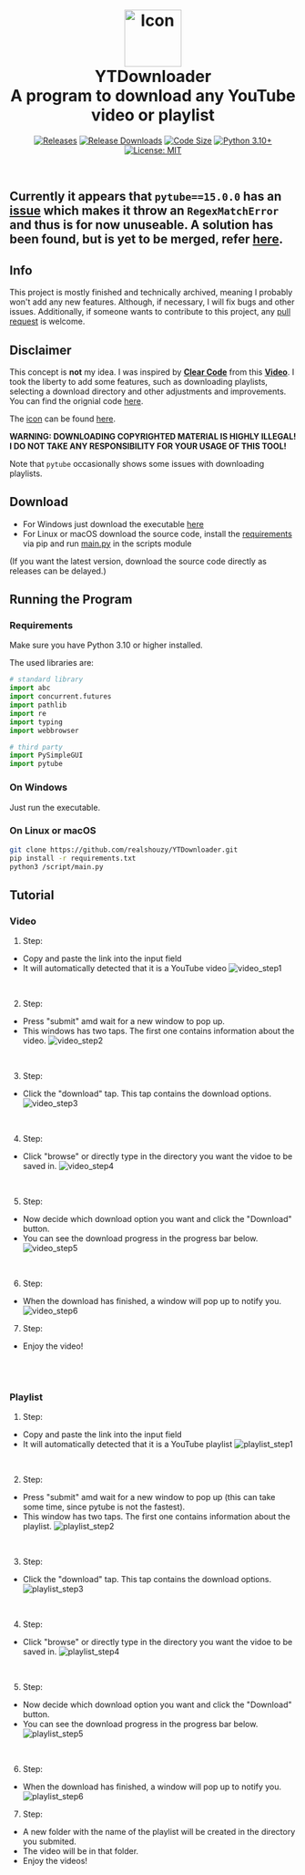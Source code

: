 <h1 align = 'center'>
 <img
        src = 'assets/YTdownloader.png'
        height = '100'
        width = '100'
        alt = 'Icon'
    />
    <br>
 YTDownloader
 <br />
 A program to download any YouTube video or playlist
</h1>

<div align = 'center'>

[![Releases](https://img.shields.io/github/v/release/realshouzy/YTDownloader?include_prereleases&label=Latest%20Release)](https://github.com/realshouzy/YTDownloader/releases)
[![Release Downloads](https://img.shields.io/github/downloads/realshouzy/YTDownloader/total)](https://github.com/realshouzy/YTDownloader/releases)
[![Code Size](https://img.shields.io/github/languages/code-size/realshouzy/YTDownloader)](https://github.com/realshouzy/YTDownloader)
[![Python 3.10+](https://img.shields.io/badge/python-3.10%20|%203.11-blue.svg)](https://www.python.org/downloads)
[![License: MIT](https://img.shields.io/badge/License-MIT-yellow.svg)](https://github.com/realshouzy/YTDownloader/blob/main/LICENSE)

</div>

<br />

## Currently it appears that ``pytube==15.0.0`` has an [issue](https://github.com/pytube/pytube/issues/1707) which makes it throw an ``RegexMatchError`` and thus is for now unuseable. A solution has been found, but is yet to be merged, refer [here](https://github.com/pytube/pytube/pull/1716).

## Info

This project is mostly finished and technically archived, meaning I probably won't add any new features. Although, if necessary, I will fix bugs and other issues.
Additionally, if someone wants to contribute to this project, any [pull request](https://github.com/realshouzy/YTDownloader/pulls) is welcome.

## Disclaimer

This concept is **not** my idea. I was inspired by **[Clear Code]** from this **[Video]**.
I took the liberty to add some features, such as downloading playlists, selecting a download directory and other adjustments and improvements.
You can find the orignial code [here](https://pastebin.com/gRtcAv5c).

The [icon](assets/YTDownloader.ico) can be found [here](https://imgs.search.brave.com/-YtNT5BoWqxmDjwakgEUWH1MDX6wkgY4psWSZt5BzY4/rs:fit:512:512:1/g:ce/aHR0cHM6Ly9jZG4u/aWNvbi1pY29ucy5j/b20vaWNvbnMyLzEz/ODEvUE5HLzUxMi95/b3V0dWJlZGxfOTM1/MjkucG5n).

**WARNING: DOWNLOADING COPYRIGHTED MATERIAL IS HIGHLY ILLEGAL! I DO NOT TAKE ANY RESPONSIBILITY FOR YOUR USAGE OF THIS TOOL!**

Note that ``pytube`` occasionally shows some issues with downloading playlists.

## Download

- For Windows just download the executable [here](https://github.com/realshouzy/YTDownloader/releases)
- For Linux or macOS download the source code, install the [requirements](requirements.txt) via pip and run [main.py](scripts/main.py) in the scripts module

(If you want the latest version, download the source code directly as releases can be delayed.)

## Running the Program

### Requirements

Make sure you have Python 3.10 or higher installed.

The used libraries are:

```python
# standard library
import abc
import concurrent.futures
import pathlib
import re
import typing
import webbrowser

# third party
import PySimpleGUI
import pytube
```

### On Windows

Just run the executable.

### On Linux or macOS

```bash
git clone https://github.com/realshouzy/YTDownloader.git
pip install -r requirements.txt
python3 /script/main.py
```

## Tutorial

### Video

1. Step:

- Copy and paste the link into the input field
- It will automatically detected that it is a YouTube video
 ![video_step1](/assets/Video/step1.png)

<br />

2. Step:

- Press "submit" amd wait for a new window to pop up.
- This windows has two taps. The first one contains information about the video.
 ![video_step2](/assets/Video/step2.png)

<br />

3. Step:

- Click the "download" tap. This tap contains the download options.
 ![video_step3](/assets/Video/step3.png)

<br />

4. Step:

- Click "browse" or directly type in the directory you want the vidoe to be saved in.
 ![video_step4](/assets/Video/step4.png)

<br />

5. Step:

- Now decide which download option you want and click the "Download" button.
- You can see the download progress in the progress bar below.
 ![video_step5](/assets/Video/step5.png)

<br />

6. Step:

- When the download has finished, a window will pop up to notify you. <br />
 ![video_step6](/assets/Video/step6.png)

7. Step:

- Enjoy the video!

<br />
<br />

### Playlist

1. Step:

- Copy and paste the link into the input field
- It will automatically detected that it is a YouTube playlist
 ![playlist_step1](/assets/Playlist/step1.png)

<br />

2. Step:

- Press "submit" amd wait for a new window to pop up (this can take some time, since pytube is not the fastest).
- This window has two taps. The first one contains information about the playlist.
 ![playlist_step2](/assets/Playlist/step2.png)

<br />

3. Step:

- Click the "download" tap. This tap contains the download options.
 ![playlist_step3](/assets/Playlist/step3.png)

<br />

4. Step:

- Click "browse" or directly type in the directory you want the vidoe to be saved in.
 ![playlist_step4](/assets/Playlist/step4.png)

<br />

5. Step:

- Now decide which download option you want and click the "Download" button.
- You can see the download progress in the progress bar below.
 ![playlist_step5](/assets/Playlist/step5.png)

<br />

6. Step:

- When the download has finished, a window will pop up to notify you. <br />
 ![playlist_step6](/assets/Playlist/step6.png)

7. Step:

- A new folder with the name of the playlist will be created in the directory you submited.
- The video will be in that folder.
- Enjoy the videos!

[Clear Code]: https://www.youtube.com/channel/UCznj32AM2r98hZfTxrRo9bQ
[Video]: https://youtu.be/QeMaWQZllhg?t=11466
